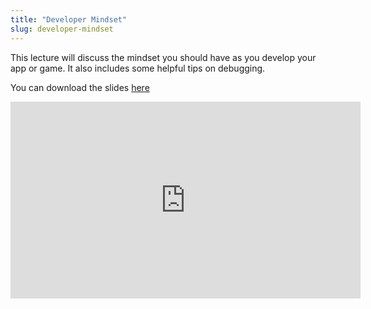 ```yaml
---
title: "Developer Mindset"
slug: developer-mindset
---
```


This lecture will discuss the mindset you should have as you develop your app or game. It also includes some helpful tips on debugging.

You can download the slides [here](https://s3.amazonaws.com/mgwu-misc/SA2015/LectureSlides/Development+Mindset+Lecture.pdf)

<iframe width="560" height="315" src="https://www.youtube.com/embed/0wteoPtwwh8" frameborder="0" allowfullscreen></iframe>